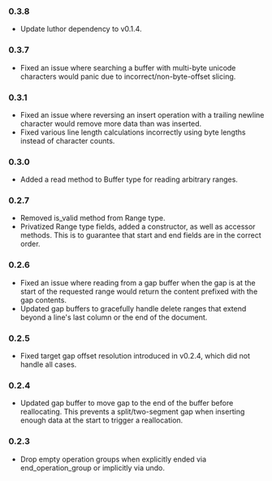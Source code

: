 ### 0.3.8

* Update luthor dependency to v0.1.4.

### 0.3.7

* Fixed an issue where searching a buffer with multi-byte unicode characters
  would panic due to incorrect/non-byte-offset slicing.

### 0.3.1

* Fixed an issue where reversing an insert operation with a trailing newline
  character would remove more data than was inserted.
* Fixed various line length calculations incorrectly using byte lengths instead
  of character counts.

### 0.3.0

* Added a read method to Buffer type for reading arbitrary ranges.

### 0.2.7

* Removed is_valid method from Range type.
* Privatized Range type fields, added a constructor, as well as accessor methods.
  This is to guarantee that start and end fields are in the correct order.

### 0.2.6

* Fixed an issue where reading from a gap buffer when the gap is at the start
  of the requested range would return the content prefixed with the gap contents.
* Updated gap buffers to gracefully handle delete ranges that extend beyond a
  line's last column or the end of the document.

### 0.2.5

* Fixed target gap offset resolution introduced in v0.2.4, which did not handle
  all cases.

### 0.2.4

* Updated gap buffer to move gap to the end of the buffer before reallocating.
  This prevents a split/two-segment gap when inserting enough data at the start
  to trigger a reallocation.

### 0.2.3

* Drop empty operation groups when explicitly ended via end_operation_group or
  implicitly via undo.
